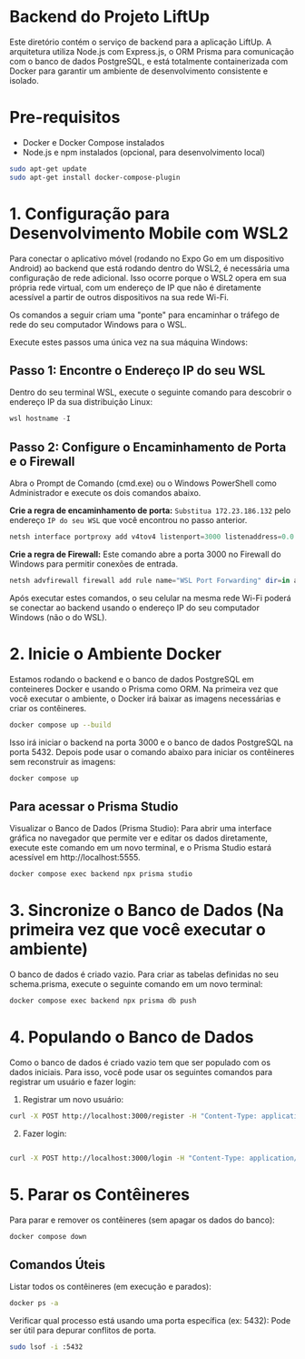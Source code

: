 # Backend do Projeto LiftUp
Este diretório contém o serviço de backend para a aplicação LiftUp. A arquitetura utiliza Node.js com Express.js, o ORM Prisma para comunicação com o banco de dados PostgreSQL, e está totalmente containerizada com Docker para garantir um ambiente de desenvolvimento consistente e isolado.

# Pre-requisitos
- Docker e Docker Compose instalados
- Node.js e npm instalados (opcional, para desenvolvimento local)
```bash
sudo apt-get update
sudo apt-get install docker-compose-plugin
```

# 1. Configuração para Desenvolvimento Mobile com WSL2
Para conectar o aplicativo móvel (rodando no Expo Go em um dispositivo Android) ao backend que está rodando dentro do WSL2, é necessária uma configuração de rede adicional. Isso ocorre porque o WSL2 opera em sua própria rede virtual, com um endereço de IP que não é diretamente acessível a partir de outros dispositivos na sua rede Wi-Fi.

Os comandos a seguir criam uma "ponte" para encaminhar o tráfego de rede do seu computador Windows para o WSL.

Execute estes passos uma única vez na sua máquina Windows:

## Passo 1: Encontre o Endereço IP do seu WSL
Dentro do seu terminal WSL, execute o seguinte comando para descobrir o endereço IP da sua distribuição Linux:
```powershell
wsl hostname -I
```
## Passo 2: Configure o Encaminhamento de Porta e o Firewall
Abra o Prompt de Comando (cmd.exe) ou o Windows PowerShell como Administrador e execute os dois comandos abaixo.

**Crie a regra de encaminhamento de porta:**
`Substitua 172.23.186.132` pelo endereço `IP do seu WSL` que você encontrou no passo anterior.
```powershell
netsh interface portproxy add v4tov4 listenport=3000 listenaddress=0.0.0.0 connectport=3000 connectaddress=172.23.186.132
```

**Crie a regra de Firewall:**
Este comando abre a porta 3000 no Firewall do Windows para permitir conexões de entrada.
```powershell
netsh advfirewall firewall add rule name="WSL Port Forwarding" dir=in action=allow protocol=TCP localport=3000
```

Após executar estes comandos, o seu celular na mesma rede Wi-Fi poderá se conectar ao backend usando o endereço IP do seu computador Windows (não o do WSL).

# 2. Inicie o Ambiente Docker
Estamos rodando o backend e o banco de dados PostgreSQL em conteineres Docker e usando o Prisma como ORM.
Na primeira vez que você executar o ambiente, o Docker irá baixar as imagens necessárias e criar os contêineres.
```bash
docker compose up --build
```
Isso irá iniciar o backend na porta 3000 e o banco de dados PostgreSQL na porta 5432.
Depois pode usar o comando abaixo para iniciar os contêineres sem reconstruir as imagens:
```bash
docker compose up
```

## Para acessar o Prisma Studio
Visualizar o Banco de Dados (Prisma Studio): Para abrir uma interface gráfica no navegador que permite ver e editar os dados diretamente, execute este comando em um novo terminal, e o Prisma Studio estará acessível em http://localhost:5555.

```bash
docker compose exec backend npx prisma studio
```

# 3. Sincronize o Banco de Dados (Na primeira vez que você executar o ambiente)
O banco de dados é criado vazio. Para criar as tabelas definidas no seu schema.prisma, execute o seguinte comando em um novo terminal:
```bash
docker compose exec backend npx prisma db push
```

# 4. Populando o Banco de Dados
Como o banco de dados é criado vazio tem que ser populado com os dados iniciais. Para isso, você pode usar os seguintes comandos para registrar um usuário e fazer login:
1. Registrar um novo usuário:

```bash
curl -X POST http://localhost:3000/register -H "Content-Type: application/json" -d '{"email": "teste@teste.com", "password": "123456"}'
```

2. Fazer login:
```bash

curl -X POST http://localhost:3000/login -H "Content-Type: application/json" -d '{"email": "teste@teste.com", "password": "123456"}'
```

# 5. Parar os Contêineres
Para parar e remover os contêineres (sem apagar os dados do banco):
```bash
docker compose down
```

## Comandos Úteis
Listar todos os contêineres (em execução e parados):
```bash
docker ps -a
```

Verificar qual processo está usando uma porta específica (ex: 5432):
Pode ser útil para depurar conflitos de porta.
```bash
sudo lsof -i :5432
```
